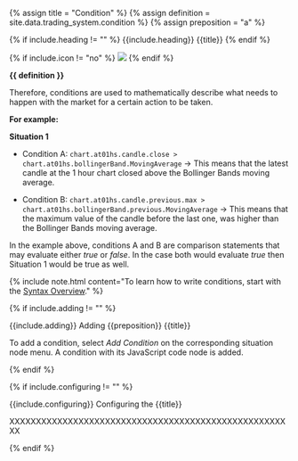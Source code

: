<!-- TITLE AND DEFINITION starts -->

{% assign title = "Condition" %}
{% assign definition = site.data.trading_system.condition %}
{% assign preposition = "a" %}

<!-- TITLE AND DEFINITION ends -->

{% if include.heading != "" %}
{{include.heading}} {{title}}
{% endif %}

{% if include.icon != "no" %}
<img src='images/icons/{{include.icon}}{{ title | downcase | replace: " ", "-" }}.png' />
{% endif %}

**{{ definition }}**

<!-- CONTENT starts -->

Therefore, conditions are used to mathematically describe what needs to happen with the market for a certain action to be taken.

**For example:**

**Situation 1**

* Condition A: ```chart.at01hs.candle.close > chart.at01hs.bollingerBand.MovingAverage``` &#8594; This means that the latest candle at the 1 hour chart closed above the Bollinger Bands moving average.

* Condition B: ```chart.at01hs.candle.previous.max > chart.at01hs.bollingerBand.previous.MovingAverage``` &#8594; This means that the maximum value of the candle before the last one, was higher than the Bollinger Bands moving average.
  
In the example above, conditions A and B are comparison statements that may evaluate either _true_ or _false_. In the case both would evaluate _true_ then Situation 1 would be true as well.

{% include note.html content="To learn how to write conditions, start with the <a href='suite-sysntax-overview.html'>Syntax Overview</a>." %}

<!-- CONTENT ends -->

{% if include.adding != "" %}

{{include.adding}} Adding {{preposition}} {{title}}

<!-- ADDING starts -->

To add a condition, select *Add Condition* on the corresponding situation node menu. A condition with its JavaScript code node is added.

<!-- ADDING ends -->

{% endif %}

{% if include.configuring != "" %}

{{include.configuring}} Configuring the {{title}}

<!-- CONFIGURING starts -->

XXXXXXXXXXXXXXXXXXXXXXXXXXXXXXXXXXXXXXXXXXXXXXXXXXXXXX

<!-- CONFIGURING ends -->

{% endif %}